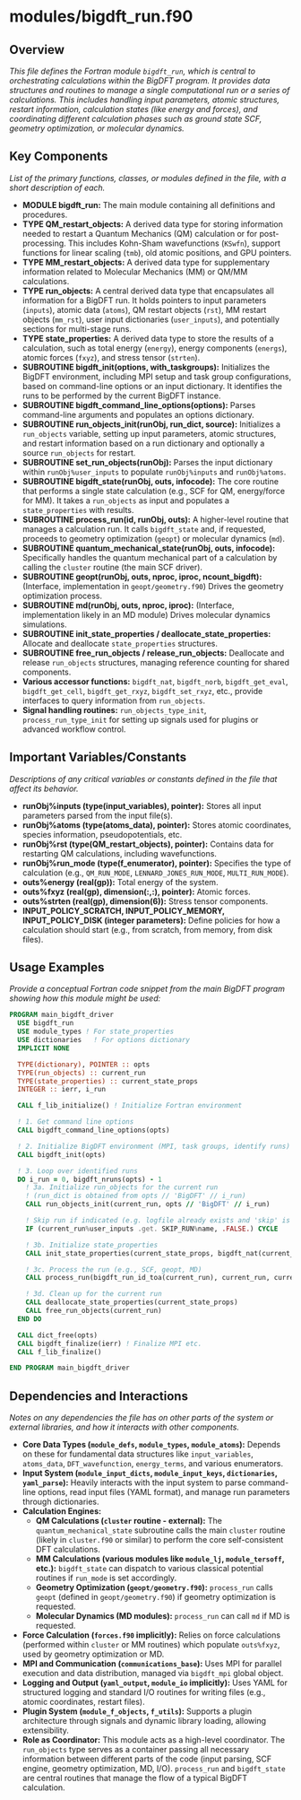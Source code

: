 # modules/bigdft_run.f90

## Overview

*This file defines the Fortran module `bigdft_run`, which is central to orchestrating calculations within the BigDFT program. It provides data structures and routines to manage a single computational run or a series of calculations. This includes handling input parameters, atomic structures, restart information, calculation states (like energy and forces), and coordinating different calculation phases such as ground state SCF, geometry optimization, or molecular dynamics.*

## Key Components

*List of the primary functions, classes, or modules defined in the file, with a short description of each.*

*   **MODULE bigdft_run:** The main module containing all definitions and procedures.
*   **TYPE QM_restart_objects:** A derived data type for storing information needed to restart a Quantum Mechanics (QM) calculation or for post-processing. This includes Kohn-Sham wavefunctions (`KSwfn`), support functions for linear scaling (`tmb`), old atomic positions, and GPU pointers.
*   **TYPE MM_restart_objects:** A derived data type for supplementary information related to Molecular Mechanics (MM) or QM/MM calculations.
*   **TYPE run_objects:** A central derived data type that encapsulates all information for a BigDFT run. It holds pointers to input parameters (`inputs`), atomic data (`atoms`), QM restart objects (`rst`), MM restart objects (`mm_rst`), user input dictionaries (`user_inputs`), and potentially sections for multi-stage runs.
*   **TYPE state_properties:** A derived data type to store the results of a calculation, such as total energy (`energy`), energy components (`energs`), atomic forces (`fxyz`), and stress tensor (`strten`).
*   **SUBROUTINE bigdft_init(options, with_taskgroups):** Initializes the BigDFT environment, including MPI setup and task group configurations, based on command-line options or an input dictionary. It identifies the runs to be performed by the current BigDFT instance.
*   **SUBROUTINE bigdft_command_line_options(options):** Parses command-line arguments and populates an options dictionary.
*   **SUBROUTINE run_objects_init(runObj, run_dict, source):** Initializes a `run_objects` variable, setting up input parameters, atomic structures, and restart information based on a run dictionary and optionally a source `run_objects` for restart.
*   **SUBROUTINE set_run_objects(runObj):** Parses the input dictionary within `runObj%user_inputs` to populate `runObj%inputs` and `runObj%atoms`.
*   **SUBROUTINE bigdft_state(runObj, outs, infocode):** The core routine that performs a single state calculation (e.g., SCF for QM, energy/force for MM). It takes a `run_objects` as input and populates a `state_properties` with results.
*   **SUBROUTINE process_run(id, runObj, outs):** A higher-level routine that manages a calculation run. It calls `bigdft_state` and, if requested, proceeds to geometry optimization (`geopt`) or molecular dynamics (`md`).
*   **SUBROUTINE quantum_mechanical_state(runObj, outs, infocode):** Specifically handles the quantum mechanical part of a calculation by calling the `cluster` routine (the main SCF driver).
*   **SUBROUTINE geopt(runObj, outs, nproc, iproc, ncount_bigdft):** (Interface, implementation in `geopt/geometry.f90`) Drives the geometry optimization process.
*   **SUBROUTINE md(runObj, outs, nproc, iproc):** (Interface, implementation likely in an MD module) Drives molecular dynamics simulations.
*   **SUBROUTINE init_state_properties / deallocate_state_properties:** Allocate and deallocate `state_properties` structures.
*   **SUBROUTINE free_run_objects / release_run_objects:** Deallocate and release `run_objects` structures, managing reference counting for shared components.
*   **Various accessor functions:** `bigdft_nat`, `bigdft_norb`, `bigdft_get_eval`, `bigdft_get_cell`, `bigdft_get_rxyz`, `bigdft_set_rxyz`, etc., provide interfaces to query information from `run_objects`.
*   **Signal handling routines:** `run_objects_type_init`, `process_run_type_init` for setting up signals used for plugins or advanced workflow control.

## Important Variables/Constants

*Descriptions of any critical variables or constants defined in the file that affect its behavior.*

*   **runObj%inputs (type(input_variables), pointer):** Stores all input parameters parsed from the input file(s).
*   **runObj%atoms (type(atoms_data), pointer):** Stores atomic coordinates, species information, pseudopotentials, etc.
*   **runObj%rst (type(QM_restart_objects), pointer):** Contains data for restarting QM calculations, including wavefunctions.
*   **runObj%run_mode (type(f_enumerator), pointer):** Specifies the type of calculation (e.g., `QM_RUN_MODE`, `LENNARD_JONES_RUN_MODE`, `MULTI_RUN_MODE`).
*   **outs%energy (real(gp)):** Total energy of the system.
*   **outs%fxyz (real(gp), dimension(:,:), pointer):** Atomic forces.
*   **outs%strten (real(gp), dimension(6)):** Stress tensor components.
*   **INPUT_POLICY_SCRATCH, INPUT_POLICY_MEMORY, INPUT_POLICY_DISK (integer parameters):** Define policies for how a calculation should start (e.g., from scratch, from memory, from disk files).

## Usage Examples

*Provide a conceptual Fortran code snippet from the main BigDFT program showing how this module might be used:*

```fortran
PROGRAM main_bigdft_driver
  USE bigdft_run
  USE module_types ! For state_properties
  USE dictionaries   ! For options dictionary
  IMPLICIT NONE

  TYPE(dictionary), POINTER :: opts
  TYPE(run_objects) :: current_run
  TYPE(state_properties) :: current_state_props
  INTEGER :: ierr, i_run

  CALL f_lib_initialize() ! Initialize Fortran environment

  ! 1. Get command line options
  CALL bigdft_command_line_options(opts)

  ! 2. Initialize BigDFT environment (MPI, task groups, identify runs)
  CALL bigdft_init(opts)

  ! 3. Loop over identified runs
  DO i_run = 0, bigdft_nruns(opts) - 1
    ! 3a. Initialize run_objects for the current run
    ! (run_dict is obtained from opts // 'BigDFT' // i_run)
    CALL run_objects_init(current_run, opts // 'BigDFT' // i_run)

    ! Skip run if indicated (e.g. logfile already exists and 'skip' is true)
    IF (current_run%user_inputs .get. SKIP_RUN%name, .FALSE.) CYCLE

    ! 3b. Initialize state_properties
    CALL init_state_properties(current_state_props, bigdft_nat(current_run))

    ! 3c. Process the run (e.g., SCF, geopt, MD)
    CALL process_run(bigdft_run_id_toa(current_run), current_run, current_state_props)

    ! 3d. Clean up for the current run
    CALL deallocate_state_properties(current_state_props)
    CALL free_run_objects(current_run)
  END DO

  CALL dict_free(opts)
  CALL bigdft_finalize(ierr) ! Finalize MPI etc.
  CALL f_lib_finalize()

END PROGRAM main_bigdft_driver
```

## Dependencies and Interactions

*Notes on any dependencies the file has on other parts of the system or external libraries, and how it interacts with other components.*

*   **Core Data Types (`module_defs`, `module_types`, `module_atoms`):** Depends on these for fundamental data structures like `input_variables`, `atoms_data`, `DFT_wavefunction`, `energy_terms`, and various enumerators.
*   **Input System (`module_input_dicts`, `module_input_keys`, `dictionaries`, `yaml_parse`):** Heavily interacts with the input system to parse command-line options, read input files (YAML format), and manage run parameters through dictionaries.
*   **Calculation Engines:**
    *   **QM Calculations (`cluster` routine - external):** The `quantum_mechanical_state` subroutine calls the main `cluster` routine (likely in `cluster.f90` or similar) to perform the core self-consistent DFT calculations.
    *   **MM Calculations (various modules like `module_lj`, `module_tersoff`, etc.):** `bigdft_state` can dispatch to various classical potential routines if `run_mode` is set accordingly.
    *   **Geometry Optimization (`geopt/geometry.f90`):** `process_run` calls `geopt` (defined in `geopt/geometry.f90`) if geometry optimization is requested.
    *   **Molecular Dynamics (MD modules):** `process_run` can call `md` if MD is requested.
*   **Force Calculation (`forces.f90` implicitly):** Relies on force calculations (performed within `cluster` or MM routines) which populate `outs%fxyz`, used by geometry optimization or MD.
*   **MPI and Communication (`communications_base`):** Uses MPI for parallel execution and data distribution, managed via `bigdft_mpi` global object.
*   **Logging and Output (`yaml_output`, `module_io` implicitly):** Uses YAML for structured logging and standard I/O routines for writing files (e.g., atomic coordinates, restart files).
*   **Plugin System (`module_f_objects`, `f_utils`):** Supports a plugin architecture through signals and dynamic library loading, allowing extensibility.
*   **Role as Coordinator:** This module acts as a high-level coordinator. The `run_objects` type serves as a container passing all necessary information between different parts of the code (input parsing, SCF engine, geometry optimization, MD, I/O). `process_run` and `bigdft_state` are central routines that manage the flow of a typical BigDFT calculation.
```
